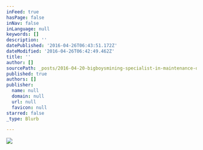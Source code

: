 ```yaml
---
inFeed: true
hasPage: false
inNav: false
inLanguage: null
keywords: []
description: ''
datePublished: '2016-04-26T06:43:51.172Z'
dateModified: '2016-04-26T06:42:49.462Z'
title: ''
author: []
sourcePath: _posts/2016-04-20-bigboysmining-specialist-in-maintenance-dredging-of-contamin.md
published: true
authors: []
publisher:
  name: null
  domain: null
  url: null
  favicon: null
starred: false
_type: Blurb

---
```

![](https://the-grid-user-content.s3-us-west-2.amazonaws.com/25a10a59-f483-4292-94c5-aa7ddb78a784.png)